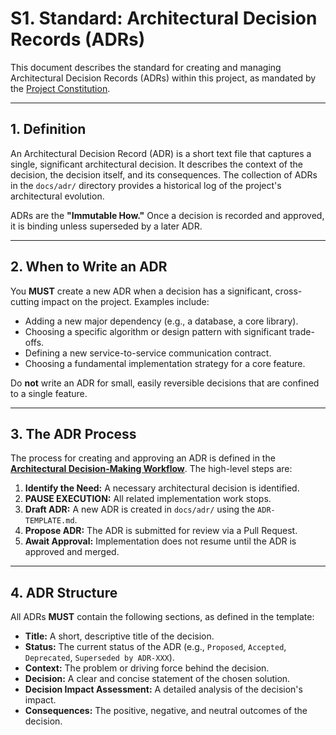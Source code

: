 # **S1. Standard: Architectural Decision Records (ADRs)**

This document describes the standard for creating and managing Architectural Decision Records (ADRs) within this project, as mandated by the [Project Constitution](../00_PROJECT_CONSTITUTION.md).

---

## **1. Definition**

An Architectural Decision Record (ADR) is a short text file that captures a single, significant architectural decision. It describes the context of the decision, the decision itself, and its consequences. The collection of ADRs in the `docs/adr/` directory provides a historical log of the project's architectural evolution.

ADRs are the **"Immutable How."** Once a decision is recorded and approved, it is binding unless superseded by a later ADR.

---

## **2. When to Write an ADR**

You **MUST** create a new ADR when a decision has a significant, cross-cutting impact on the project. Examples include:

*   Adding a new major dependency (e.g., a database, a core library).
*   Choosing a specific algorithm or design pattern with significant trade-offs.
*   Defining a new service-to-service communication contract.
*   Choosing a fundamental implementation strategy for a core feature.

Do **not** write an ADR for small, easily reversible decisions that are confined to a single feature.

---

## **3. The ADR Process**

The process for creating and approving an ADR is defined in the [**Architectural Decision-Making Workflow**](../workflows/02-decision-making.md). The high-level steps are:

1.  **Identify the Need:** A necessary architectural decision is identified.
2.  **PAUSE EXECUTION:** All related implementation work stops.
3.  **Draft ADR:** A new ADR is created in `docs/adr/` using the `ADR-TEMPLATE.md`.
4.  **Propose ADR:** The ADR is submitted for review via a Pull Request.
5.  **Await Approval:** Implementation does not resume until the ADR is approved and merged.

---

## **4. ADR Structure**

All ADRs **MUST** contain the following sections, as defined in the template:

*   **Title:** A short, descriptive title of the decision.
*   **Status:** The current status of the ADR (e.g., `Proposed`, `Accepted`, `Deprecated`, `Superseded by ADR-XXX`).
*   **Context:** The problem or driving force behind the decision.
*   **Decision:** A clear and concise statement of the chosen solution.
*   **Decision Impact Assessment:** A detailed analysis of the decision's impact.
*   **Consequences:** The positive, negative, and neutral outcomes of the decision.